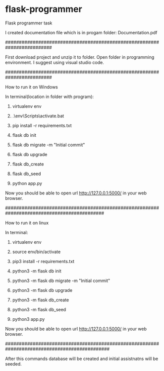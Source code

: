 # flask-programmer
Flask programmer task

I created documentation file which is in progam folder: Documentation.pdf

#########################################################################

First download project and unzip it to folder. Open folder in programming environment. I suggest using visual studio code.

#########################################################################

How to run it on Windows

In terminal(location in folder with program):

1. virtualenv env

2. .\env\Scripts\activate.bat

3. pip install -r requirements.txt

4. flask db init

5. flask db migrate -m "Initial commit"

6. flask db upgrade

7. flask db_create

8. flask db_seed

9. python app.py

Now you should be able to open url  http://127.0.0.1:5000/ in your web browser.

############################################################################################

How to run it on linux

In terminal:

1. virtualenv env

2. source env/bin/activate

3. pip3 install -r requirements.txt

4. python3 -m flask db init

5. python3 -m flask db migrate -m "Initial commit"

6. python3 -m flask db upgrade

7. python3 -m flask db_create

8. python3 -m flask db_seed

9. python3 app.py

Now you should be able to open url  http://127.0.0.1:5000/ in your web browser.

##############################################################################################

After this commands database will be created and initial assistnatns will be seeded.

